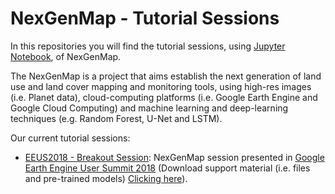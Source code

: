 # NexGenMap - Tutorial Sessions

In this repositories you will find the tutorial sessions, using [Jupyter Notebook](http://jupyter.org/), of NexGenMap.

The NexGenMap is a project that aims establish the next generation of land use and land cover mapping and monitoring tools, using high-res images (i.e. Planet data), cloud-computing platforms (i.e. Google Earth Engine and Google Cloud Computing) and machine learning and deep-learning techniques (e.g. Random Forest, U-Net and LSTM).

Our current tutorial sessions:
* [EEUS2018 - Breakout Session](https://github.com/NexGenMap/tutorial-sessions/blob/master/01-EEUS2018_NexGenMap.ipynb): NexGenMap session presented in [Google Earth Engine User Summit 2018](https://sites.google.com/earthoutreach.org/eeus2018/home) (Download support material (i.e. files and pre-trained models) [Clicking here](https://www.lapig.iesa.ufg.br/lapig/nextgenmap-data/tutorial-sessions/01-EEUS2018_NexGenMap.zip)).